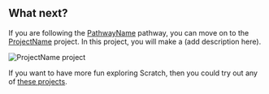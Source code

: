 ## What next?

If you are following the [PathwayName](https://projects.raspberrypi.org/en/raspberrypi/pathway-name) pathway, you can move on to the [ProjectName](https://projects.raspberrypi.org/en/projects/project-name) project. In this project, you will make a (add description here).

![ProjectName project](images/projectname-project.png)

If you want to have more fun exploring Scratch, then you could try out any of [these projects](https://projects.raspberrypi.org/en/projects?software%5B%5D=scratch&curriculum%5B%5D=%201).

<script src="https://aframe.io/releases/1.4.0/aframe.min.js"></script>
<style>
  .aframebox {
height: 400px;
width: 500px;
}
</style>
<div>
<a-scene embedded>  
<a-sphere src="https://cdn.glitch.global/37fefce6-2707-4fb7-82c9-ebd28846b6f3/waves.png?v=1672838452919" animation="property: rotation; to: 0 360 0 360; loop: true; dur: 3000" position="-3 2 -10" radius="1"></a-sphere>
<a-sphere src="https://cdn.glitch.global/37fefce6-2707-4fb7-82c9-ebd28846b6f3/waves.png?v=1672838452919" animation="property: rotation; to: 0 360 0 360; loop: true; dur: 3000" position="0 2 -10" radius="1"></a-sphere>
<a-sphere src="https://cdn.glitch.global/37fefce6-2707-4fb7-82c9-ebd28846b6f3/waves.png?v=1672838452919" animation="property: rotation; to: 0 360 0 360; loop: true; dur: 3000" position="3 2 -10" radius="1"></a-sphere>
<a-sky color="#ECECEC"></a-sky>
<a-camera position="0 2 0" fov="50" touchenabled="false" wasd-controls-enabled="true" look-controls-enabled="false"></a-camera>
</a-scene>
</div>

